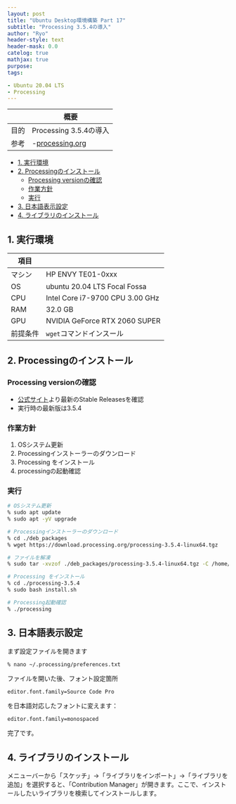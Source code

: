 ```yaml
---
layout: post
title: "Ubuntu Desktop環境構築 Part 17"
subtitle: "Processing 3.5.4の導入"
author: "Ryo"
header-style: text
header-mask: 0.0
catelog: true
mathjax: true
purpose: 
tags:

- Ubuntu 20.04 LTS
- Processing
---
```




||概要|
|---|---|
|目的|Processing 3.5.4の導入|
|参考|-[processing.org](https://processing.org/download/)|

<!-- START doctoc generated TOC please keep comment here to allow auto update -->
<!-- DON'T EDIT THIS SECTION, INSTEAD RE-RUN doctoc TO UPDATE -->

- [1. 実行環境](#1-%E5%AE%9F%E8%A1%8C%E7%92%B0%E5%A2%83)
- [2. Processingのインストール](#2-processing%E3%81%AE%E3%82%A4%E3%83%B3%E3%82%B9%E3%83%88%E3%83%BC%E3%83%AB)
  - [Processing versionの確認](#processing-version%E3%81%AE%E7%A2%BA%E8%AA%8D)
  - [作業方針](#%E4%BD%9C%E6%A5%AD%E6%96%B9%E9%87%9D)
  - [実行](#%E5%AE%9F%E8%A1%8C)
- [3. 日本語表示設定](#3-%E6%97%A5%E6%9C%AC%E8%AA%9E%E8%A1%A8%E7%A4%BA%E8%A8%AD%E5%AE%9A)
- [4. ライブラリのインストール](#4-%E3%83%A9%E3%82%A4%E3%83%96%E3%83%A9%E3%83%AA%E3%81%AE%E3%82%A4%E3%83%B3%E3%82%B9%E3%83%88%E3%83%BC%E3%83%AB)

<!-- END doctoc generated TOC please keep comment here to allow auto update -->

## 1. 実行環境

|項目||
|---|---| 	 
|マシン| 	HP ENVY TE01-0xxx|
|OS |	ubuntu 20.04 LTS Focal Fossa|
|CPU| 	Intel Core i7-9700 CPU 3.00 GHz|
|RAM| 	32.0 GB|
|GPU| 	NVIDIA GeForce RTX 2060 SUPER|
|前提条件|`wget`コマンドインスール|

## 2. Processingのインストール
### Processing versionの確認

- [公式サイト](https://processing.org/download/)より最新のStable Releasesを確認
- 実行時の最新版は3.5.4

### 作業方針

1. OSシステム更新
2. Processingインストーラーのダウンロード
3. Processing をインストール 
4. processingの起動確認

### 実行

```zsh
# OSシステム更新
% sudo apt update
% sudo apt -yV upgrade

# Processingインストーラーのダウンロード
% cd ./deb_packages
% wget https://download.processing.org/processing-3.5.4-linux64.tgz

# ファイルを解凍
% sudo tar -xvzof ./deb_packages/processing-3.5.4-linux64.tgz -C /home/ryo_nak/

# Processing をインストール
% cd ./processing-3.5.4
% sudo bash install.sh

# Processing起動確認
% ./processing
```

## 3. 日本語表示設定

まず設定ファイルを開きます

```zsh
% nano ~/.processing/preferences.txt
```

ファイルを開いた後、フォント設定箇所

```raw
editor.font.family=Source Code Pro
```

を日本語対応したフォントに変えます：

```raw
editor.font.family=monospaced
```

完了です。

## 4. ライブラリのインストール

メニューバーから「スケッチ」→「ライブラリをインポート」→「ライブラリを追加」を選択すると、「Contribution Manager」が開きます。ここで、インストールしたいライブラリを検索してインストールします。

